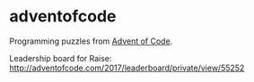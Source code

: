 # adventofcode

Programming puzzles from [Advent of Code](http://adventofcode.com/).

Leadership board for Raise:
http://adventofcode.com/2017/leaderboard/private/view/55252
